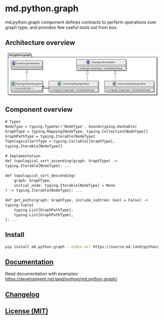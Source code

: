 # md.python.graph

md.python.graph component defines contracts to perform operations over
graph type, and provides few useful tools out from box.

## Architecture overview

[![Architecture overview][architecture-overview]][architecture-overview]

## Component overview

```python3
# Types
NodeType = typing.TypeVar('NodeType', bound=typing.Hashable)
GraphType = typing.Mapping[NodeType, typing.Collection[NodeType]]
GraphPathType = typing.Iterable[NodeType]
TopologicalSortType = typing.Callable[[GraphType], typing.Iterable[NodeType]]

# Implementation 
def topological_sort_ascending(graph: GraphType) -> typing.Iterable[NodeType]: ...

def topological_sort_descending(
    graph: GraphType,
    initial_node: typing.Iterable[NodeType] = None
) -> typing.Iterable[NodeType]: ...

def get_paths(graph: GraphType, include_subtree: bool = False) -> typing.Tuple[
    typing.List[GraphPathType],
    typing.List[GraphPathType],
]: ...
```

## Install

```sh
pip install md.python.graph --index-url https://source.md.land/python/
```

## [Documentation](docs/index.md)

Read documentation with examples: <https://development.md.land/python/md.python.graph/>

## [Changelog](changelog.md)
## [License (MIT)](license.md)

[architecture-overview]: docs/_static/architecture-overview.class-diagram.svg
